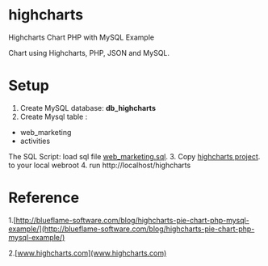 highcharts
==========

Highcharts Chart PHP with MySQL Example

Chart using Highcharts, PHP, JSON and MySQL.

Setup
=====
 1. Create MySQL database:  **db_highcharts**
 2. Create Mysql table : 
*   web_marketing
*   activities
    
 The SQL Script: load sql file [web_marketing.sql](https://github.com/pesima/highcharts/blob/master/db_highcharts.sql).
 3. Copy  [highcharts project](https://github.com/pesima/highcharts/archive/master.zip). to your local webroot
 4. run http://localhost/highcharts
 
Reference
=========

1.[http://blueflame-software.com/blog/highcharts-pie-chart-php-mysql-example/](http://blueflame-software.com/blog/highcharts-pie-chart-php-mysql-example/)

2.[www.highcharts.com](www.highcharts.com)
 
